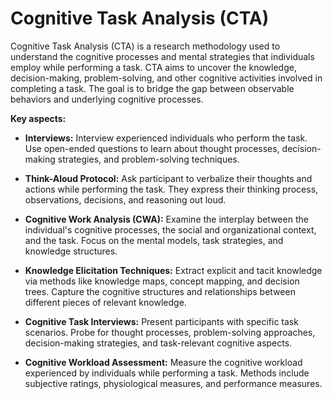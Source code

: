 # Cognitive Task Analysis (CTA)

Cognitive Task Analysis (CTA) is a research methodology used to understand the cognitive processes and mental strategies that individuals employ while performing a task. CTA aims to uncover the knowledge, decision-making, problem-solving, and other cognitive activities involved in completing a task. The goal is to bridge the gap between observable behaviors and underlying cognitive processes.

**Key aspects:**

* **Interviews:** Interview experienced individuals who perform the task. Use open-ended questions to learn about thought processes, decision-making strategies, and problem-solving techniques.

* **Think-Aloud Protocol:** Ask participant to verbalize their thoughts and actions while performing the task. They express their thinking process, observations, decisions, and reasoning out loud.

* **Cognitive Work Analysis (CWA):** Examine the interplay between the individual's cognitive processes, the social and organizational context, and the task. Focus on the mental models, task strategies, and knowledge structures.

* **Knowledge Elicitation Techniques:** Extract explicit and tacit knowledge via methods like knowledge maps, concept mapping, and decision trees. Capture the cognitive structures and relationships between different pieces of relevant knowledge.

* **Cognitive Task Interviews:** Present participants with specific task scenarios. Probe for thought processes, problem-solving approaches, decision-making strategies, and task-relevant cognitive aspects.

* **Cognitive Workload Assessment:** Measure the cognitive workload experienced by individuals while performing a task. Methods include subjective ratings, physiological measures, and performance measures.
